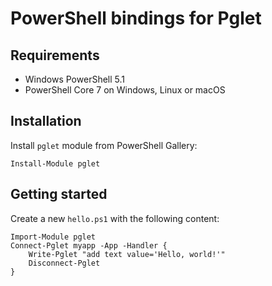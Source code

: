 # PowerShell bindings for Pglet

## Requirements

* Windows PowerShell 5.1
* PowerShell Core 7 on Windows, Linux or macOS

## Installation

Install `pglet` module from PowerShell Gallery:

    Install-Module pglet

## Getting started

Create a new `hello.ps1` with the following content:

```posh
Import-Module pglet
Connect-Pglet myapp -App -Handler {
    Write-Pglet "add text value='Hello, world!'"
    Disconnect-Pglet
}
```